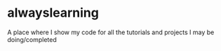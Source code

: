 # alwayslearning
A place where I show my code for all the tutorials and projects I may be doing/completed
